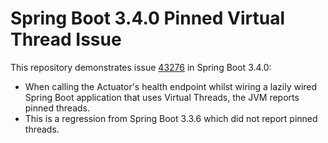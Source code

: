 # Spring Boot 3.4.0 Pinned Virtual Thread Issue

This repository demonstrates issue [43276](https://github.com/spring-projects/spring-boot/issues/43276) in Spring Boot 3.4.0:
- When calling the Actuator's health endpoint whilst wiring a lazily wired Spring Boot application that uses Virtual Threads, the JVM reports pinned threads. 
- This is a regression from Spring Boot 3.3.6 which did not report pinned threads.



